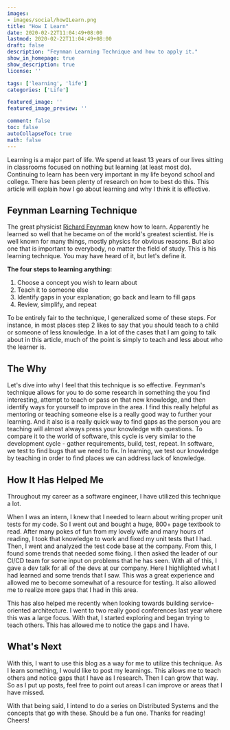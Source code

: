 ```yaml
---
images: 
- images/social/howILearn.png
title: "How I Learn"
date: 2020-02-22T11:04:49+08:00
lastmod: 2020-02-22T11:04:49+08:00
draft: false
description: "Feynman Learning Technique and how to apply it."
show_in_homepage: true
show_description: true
license: ''

tags: ['learning', 'life']
categories: ['Life']

featured_image: ''
featured_image_preview: ''

comment: false
toc: false
autoCollapseToc: true
math: false
---
```


Learning is a major part of life. We spend at least 13 years of our lives sitting in classrooms focused on nothing but learning 
(at least most do). Continuing to learn has been very important in my life beyond school and college. There has been plenty 
of research on how to best do this. This article will explain how I go about learning and why I think it is effective.

## Feynman Learning Technique

The great physicist [Richard Feynman](https://en.wikipedia.org/wiki/Richard_Feynman) knew how to learn. Apparently he learned 
so well that he became on of the world's greatest scientist. He is well known for many things, mostly physics for obvious reasons. 
But also one that is important to everybody, no matter the field of study. This is his learning technique. You may have heard of it, 
but let's define it. 

**The four steps to learning anything:**
1. Choose a concept you wish to learn about
2. Teach it to someone else
3. Identify gaps in your explanation; go back and learn to fill gaps
4. Review, simplify, and repeat

To be entirely fair to the technique, I generalized some of these steps. For instance, in most places step 2 likes to say that you 
should teach to a child or someone of less knowledge. In a lot of the cases that I am going to talk about in this article, much of 
the point is simply to teach and less about who the learner is. 


## The Why

Let's dive into why I feel that this technique is so effective. Feynman's technique allows for you to do some research in something the 
you find interesting, attempt to teach or pass on that new knowledge, and then identify ways for yourself to improve in the area. I find 
this really helpful as mentoring or teaching someone else is a really good way to further your learning. And it also is a really quick 
way to find gaps as the person you are teaching will almost always press your knowledge with questions. To compare it to the world 
of software, this cycle is very similar to the development cycle - gather requirements, build, test, repeat. In software, we test to 
find bugs that we need to fix. In learning, we test our knowledge by teaching in order to find places we can address lack of knowledge. 


## How It Has Helped Me

Throughout my career as a software engineer, I have utilized this technique a lot. 

When I was an intern, I knew that I needed to learn about writing proper unit tests for my code. So I went out and bought a huge, 800+ 
page textbook to read. After many pokes of fun from my lovely wife and many hours of reading, I took that knowledge to work and fixed my 
unit tests that I had. Then, I went and analyzed the test code base at the company. From this, I found some trends that needed some 
fixing. I then asked the leader of our CI/CD team for some input on problems that he has seen. With all of this, I gave a dev talk 
for all of the devs at our company. Here I highlighted what I had learned and some trends that I saw. This was a great experience and 
allowed me to become somewhat of a resource for testing. It also allowed me to realize more gaps that I had in this area. 

This has also helped me recently when looking towards building service-oriented architecture. I went to two really good conferences 
last year where this was a large focus. With that, I started exploring and began trying to teach others. This has allowed me to notice 
the gaps and I have. 

## What's Next

With this, I want to use this blog as a way for me to utilize this technique. As I learn something, I would like to post my learnings. 
This allows me to teach others and notice gaps that I have as I research. Then I can grow that way. So as I put up posts, feel free to 
point out areas I can improve or areas that I have missed. 

With that being said, I intend to do a series on Distributed Systems and the concepts that go with these. Should be a fun one. Thanks 
for reading! Cheers!